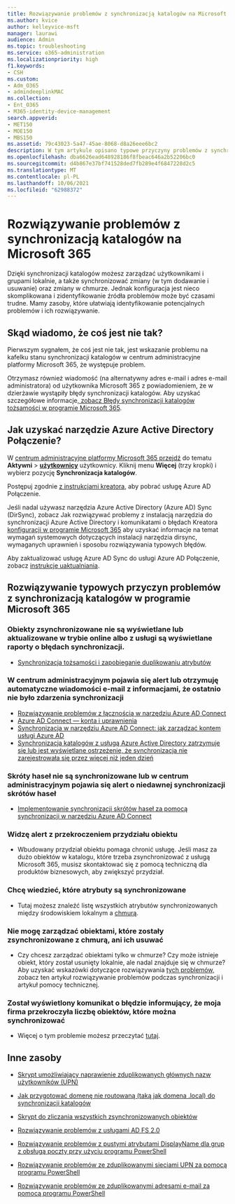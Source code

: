 ```yaml
---
title: Rozwiązywanie problemów z synchronizacją katalogów na Microsoft 365
ms.author: kvice
author: kelleyvice-msft
manager: laurawi
audience: Admin
ms.topic: troubleshooting
ms.service: o365-administration
ms.localizationpriority: high
f1.keywords:
- CSH
ms.custom:
- Adm_O365
- admindeeplinkMAC
ms.collection:
- Ent_O365
- M365-identity-device-management
search.appverid:
- MET150
- MOE150
- MBS150
ms.assetid: 79c43023-5a47-45ae-8068-d8a26eee6bc2
description: W tym artykule opisano typowe przyczyny problemów z synchronizacją katalogów w programie Office 365 oraz przedstawiono kilka metod pomocnych w rozwiązywaniu problemów i ich rozwiązywaniu.
ms.openlocfilehash: dba6626ead648928186f8fbeac646a2b52206bc0
ms.sourcegitcommit: d4b867e37bf741528ded7fb289e4f6847228d2c5
ms.translationtype: MT
ms.contentlocale: pl-PL
ms.lasthandoff: 10/06/2021
ms.locfileid: "62988372"
---
```

# <a name="fixing-problems-with-directory-synchronization-for-microsoft-365"></a>Rozwiązywanie problemów z synchronizacją katalogów na Microsoft 365

Dzięki synchronizacji katalogów możesz zarządzać użytkownikami i grupami lokalnie, a także synchronizować zmiany (w tym dodawanie i usuwanie) oraz zmiany w chmurze. Jednak konfiguracja jest nieco skomplikowana i zidentyfikowanie źródła problemów może być czasami trudne. Mamy zasoby, które ułatwiają identyfikowanie potencjalnych problemów i ich rozwiązywanie.
  
## <a name="how-do-i-know-if-something-is-wrong"></a>Skąd wiadomo, że coś jest nie tak?

Pierwszym sygnałem, że coś jest nie tak, jest wskazanie problemu na kafelku stanu synchronizacji katalogów w centrum administracyjne platformy Microsoft 365, że występuje problem.
  
Otrzymasz również wiadomość (na alternatywny adres e-mail i adres e-mail administratora) od użytkownika Microsoft 365 z powiadomieniem, że w dzierżawie wystąpiły błędy synchronizacji katalogów. Aby uzyskać szczegółowe informacje[, zobacz Błędy synchronizacji katalogów tożsamości w programie Microsoft 365](identify-directory-synchronization-errors.md).
  
## <a name="how-do-i-get-azure-active-directory-connect-tool"></a>Jak uzyskać narzędzie Azure Active Directory Połączenie?

W [centrum administracyjne platformy Microsoft 365 przejdź](https://admin.microsoft.com) do tematu **Aktywni** \> <a href="https://go.microsoft.com/fwlink/p/?linkid=834822" target="_blank">**użytkownicy**</a> użytkownicy. Kliknij menu **Więcej** (trzy kropki) i wybierz pozycję **Synchronizacja katalogów**. 
  
Postępuj zgodnie [z instrukcjami kreatora,](set-up-directory-synchronization.md) aby pobrać usługę Azure AD Połączenie. 
  
Jeśli nadal używasz narzędzia Azure Active Directory (Azure AD) Sync (DirSync), zobacz Jak rozwiązywać problemy z instalacją narzędzia do synchronizacji Azure Active Directory i komunikatami o błędach Kreatora [konfiguracji w programie Microsoft 365](/troubleshoot/azure/active-directory/installation-configuration-wizard-errors)  aby uzyskać informacje na temat wymagań systemowych dotyczących instalacji narzędzia dirsync, wymaganych uprawnień i sposobu rozwiązywania typowych błędów. 
  
Aby zaktualizować usługę Azure AD Sync do usługi Azure AD Połączenie, zobacz [instrukcje uaktualniania](/azure/active-directory/hybrid/how-to-dirsync-upgrade-get-started).
  
## <a name="resolving-common-causes-of-problems-with-directory-synchronization-in-microsoft-365"></a>Rozwiązywanie typowych przyczyn problemów z synchronizacją katalogów w programie Microsoft 365

### <a name="synchronized-objects-arent-appearing-or-updating-online-or-im-getting-synchronization-error-reports-from-the-service"></a>Obiekty zsynchronizowane nie są wyświetlane lub aktualizowane w trybie online albo z usługi są wyświetlane raporty o błędach synchronizacji.

- [Synchronizacja tożsamości i zapobieganie duplikowaniu atrybutów](/azure/active-directory/hybrid/how-to-connect-syncservice-duplicate-attribute-resiliency)

### <a name="i-have-an-alert-in-the-admin-center-or-am-receiving-automated-emails-that-there-hasnt-been-a-recent-synchronization-event"></a>W centrum administracyjnym pojawia się alert lub otrzymuję automatyczne wiadomości e-mail z informacjami, że ostatnio nie było zdarzenia synchronizacji
- [Rozwiązywanie problemów z łącznością w narzędziu Azure AD Connect](/azure/active-directory/hybrid/tshoot-connect-connectivity)
- [Azure AD Connect — konta i uprawnienia ](/azure/active-directory/hybrid/reference-connect-accounts-permissions)
- [Synchronizacja w narzędziu Azure AD Connect: jak zarządzać kontem usługi Azure AD](/azure/active-directory/hybrid/how-to-connect-azureadaccount)
- [Synchronizacja katalogów z usługą Azure Active Directory zatrzymuje się lub jest wyświetlane ostrzeżenie, że synchronizacja nie zarejestrowała się przez więcej niż jeden dzień ](https://support.microsoft.com/help/2882421/directory-synchronization-to-azure-active-directory-stops-or-you-re-warned-that-sync-hasn-t-registered-in-more-than-a-day)

### <a name="password-hashes-arent-synchronizing-or-im-seeing-an-alert-in-the-admin-center-that-there-hasnt-been-a-recent-password-hash-synchronization"></a>Skróty haseł nie są synchronizowane lub w centrum administracyjnym pojawia się alert o niedawnej synchronizacji skrótów haseł
- [Implementowanie synchronizacji skrótów haseł za pomocą synchronizacji w narzędziu Azure AD Connect](/azure/active-directory/hybrid/how-to-connect-password-hash-synchronization)

### <a name="im-seeing-an-alert-that-object-quota-exceeded"></a>Widzę alert z przekroczeniem przydziału obiektu
- Wbudowany przydział obiektu pomaga chronić usługę. Jeśli masz za dużo obiektów w katalogu, które trzeba zsynchronizować z usługą Microsoft 365, musisz skontaktować się z pomocą techniczną dla [](https://support.office.com/article/32a17ca7-6fa0-4870-8a8d-e25ba4ccfd4b) produktów biznesowych, aby zwiększyć przydział.

### <a name="i-need-to-know-which-attributes-are-synchronized"></a>Chcę wiedzieć, które atrybuty są synchronizowane
- Tutaj możesz znaleźć listę wszystkich atrybutów synchronizowanych między środowiskiem lokalnym a [chmurą](https://go.microsoft.com/fwlink/p/?LinkId=396719).

### <a name="i-cant-manage-or-remove-objects-that-were-synchronized-to-the-cloud"></a>Nie mogę zarządzać obiektami, które zostały zsynchronizowane z chmurą, ani ich usuwać
- Czy chcesz zarządzać obiektami tylko w chmurze? Czy może istnieje obiekt, który został usunięty lokalnie, ale nadal znajduje się w chmurze? Aby uzyskać wskazówki dotyczące rozwiązywania [tych problemów,](/azure/active-directory/hybrid/tshoot-connect-sync-errors) zobacz ten [](/troubleshoot/azure/active-directory/cannot-manage-objects) artykuł rozwiązywanie problemów podczas synchronizacji i artykuł pomocy technicznej.

### <a name="i-got-an-error-message-that-my-company-has-exceeded-the-number-of-objects-that-can-be-synchronized"></a>Został wyświetlony komunikat o błędzie informujący, że moja firma przekroczyła liczbę obiektów, które można synchronizować
- Więcej o tym problemie możesz przeczytać [tutaj](/troubleshoot/azure/active-directory/exceed-number-objects-synced).
   
## <a name="other-resources"></a>Inne zasoby

- [Skrypt umożliwiający naprawienie zduplikowanych głównych nazw użytkowników (UPN)](/samples/browse/?redirectedfrom=TechNet-Gallery)
    
- [Jak przygotować domenę nie routowaną (taką jak domena .local) do synchronizacji katalogów](prepare-a-non-routable-domain-for-directory-synchronization.md)
    
- [Skrypt do zliczania wszystkich zsynchronizowanych obiektów](/samples/browse/?redirectedfrom=TechNet-Gallery)
    
- [Rozwiązywanie problemów z usługami AD FS 2.0](https://go.microsoft.com/fwlink/p/?LinkId=396727)
    
- [Rozwiązywanie problemów z pustymi atrybutami DisplayName dla grup z obsługą poczty przy użyciu programu PowerShell](https://go.microsoft.com/fwlink/p/?LinkId=396728)
    
- [Rozwiązywanie problemów ze zduplikowanymi sieciami UPN za pomocą programu PowerShell](https://go.microsoft.com/fwlink/p/?LinkId=396730)
    
- [Rozwiązywanie problemów ze zduplikowanymi adresami e-mail za pomocą programu PowerShell](https://go.microsoft.com/fwlink/p/?LinkId=396731)
